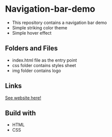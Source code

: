 # Navigation-bar-demo
- This repository contains a navigation bar demo
- Simple striking color theme
- Simple hover effect

## Folders and Files
- index.html file as the entry point
- css folder contains styles sheet
- img folder contains logo

## Links
[See website here!](https://dulanjaleefl.github.io/Navigation-bar-demo/)

## Build with
- HTML
- CSS
